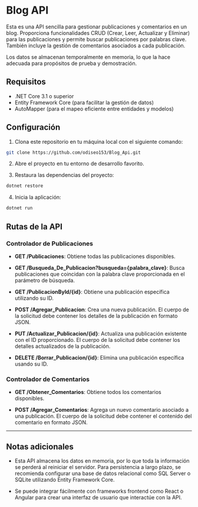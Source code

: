 # Blog API

Esta es una API sencilla para gestionar publicaciones y comentarios en un blog. Proporciona funcionalidades CRUD (Crear, Leer, Actualizar y Eliminar) para las publicaciones y permite buscar publicaciones por palabras clave. También incluye la gestión de comentarios asociados a cada publicación.

Los datos se almacenan temporalmente en memoria, lo que la hace adecuada para propósitos de prueba y demostración.

## Requisitos

- .NET Core 3.1 o superior
- Entity Framework Core (para facilitar la gestión de datos)
- AutoMapper (para el mapeo eficiente entre entidades y modelos)

## Configuración

1. Clona este repositorio en tu máquina local con el siguiente comando:

```bash
git clone https://github.com/odiseo153/Blog_Api.git
```

2. Abre el proyecto en tu entorno de desarrollo favorito.

3. Restaura las dependencias del proyecto:

```bash
dotnet restore
```

4. Inicia la aplicación:

```bash
dotnet run
```

## Rutas de la API

### Controlador de Publicaciones

- **GET /Publicaciones**: Obtiene todas las publicaciones disponibles.

- **GET /Busqueda_De_Publicacion?busqueda={palabra_clave}**: Busca publicaciones que coincidan con la palabra clave proporcionada en el parámetro de búsqueda.

- **GET /PublicacionById/{id}**: Obtiene una publicación específica utilizando su ID.

- **POST /Agregar_Publicacion**: Crea una nueva publicación. El cuerpo de la solicitud debe contener los detalles de la publicación en formato JSON.

- **PUT /Actualizar_Publicacion/{id}**: Actualiza una publicación existente con el ID proporcionado. El cuerpo de la solicitud debe contener los detalles actualizados de la publicación.

- **DELETE /Borrar_Publicacion/{id}**: Elimina una publicación específica usando su ID.

### Controlador de Comentarios

- **GET /Obtener_Comentarios**: Obtiene todos los comentarios disponibles.

- **POST /Agregar_Comentarios**: Agrega un nuevo comentario asociado a una publicación. El cuerpo de la solicitud debe contener el contenido del comentario en formato JSON.

---

## Notas adicionales

- Esta API almacena los datos en memoria, por lo que toda la información se perderá al reiniciar el servidor. Para persistencia a largo plazo, se recomienda configurar una base de datos relacional como SQL Server o SQLite utilizando Entity Framework Core.

- Se puede integrar fácilmente con frameworks frontend como React o Angular para crear una interfaz de usuario que interactúe con la API.

